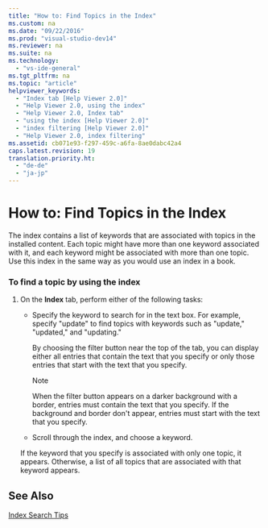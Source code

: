 ```yaml
---
title: "How to: Find Topics in the Index"
ms.custom: na
ms.date: "09/22/2016"
ms.prod: "visual-studio-dev14"
ms.reviewer: na
ms.suite: na
ms.technology: 
  - "vs-ide-general"
ms.tgt_pltfrm: na
ms.topic: "article"
helpviewer_keywords: 
  - "Index tab [Help Viewer 2.0]"
  - "Help Viewer 2.0, using the index"
  - "Help Viewer 2.0, Index tab"
  - "using the index [Help Viewer 2.0]"
  - "index filtering [Help Viewer 2.0]"
  - "Help Viewer 2.0, index filtering"
ms.assetid: cb071e93-f297-459c-a6fa-8ae0dabc42a4
caps.latest.revision: 19
translation.priority.ht: 
  - "de-de"
  - "ja-jp"
---
```

# How to: Find Topics in the Index
The index contains a list of keywords that are associated with topics in the installed content. Each topic might have more than one keyword associated with it, and each keyword might be associated with more than one topic. Use this index in the same way as you would use an index in a book.  
  
### To find a topic by using the index  
  
1.  On the **Index** tab, perform either of the following tasks:  
  
    -   Specify the keyword to search for in the text box. For example, specify "update" to find topics with keywords such as "update," "updated," and "updating."  
  
         By choosing the filter button near the top of the tab, you can display either all entries that contain the text that you specify or only those entries that start with the text that you specify.  
  
        > [!NOTE]
        >  When the filter button appears on a darker background with a border, entries must contain the text that you specify. If the background and border don't appear, entries must start with the text that you specify.  
  
    -   Scroll through the index, and choose a keyword.  
  
     If the keyword that you specify is associated with only one topic, it appears. Otherwise, a list of all topics that are associated with that keyword appears.  
  
## See Also  
 [Index Search Tips](../VS_csharp/index-search-tips.md)